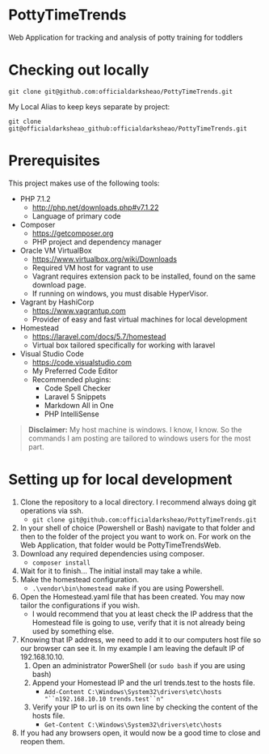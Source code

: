 # PottyTimeTrends
Web Application for tracking and analysis of potty training for toddlers

# Checking out locally
```
git clone git@github.com:officialdarksheao/PottyTimeTrends.git
```
My Local Alias to keep keys separate by project:
```
git clone git@officialdarksheao_github:officialdarksheao/PottyTimeTrends.git
```

# Prerequisites
This project makes use of the following tools:
* PHP 7.1.2
    * http://php.net/downloads.php#v7.1.22
    * Language of primary code
* Composer
    * https://getcomposer.org
    * PHP project and dependency manager
* Oracle VM VirtualBox
    * https://www.virtualbox.org/wiki/Downloads
    * Required VM host for vagrant to use
    * Vagrant requires extension pack to be installed, found on the same download page.
    * If running on windows, you must disable HyperVisor.
* Vagrant by HashiCorp
    * https://www.vagrantup.com
    * Provider of easy and fast virtual machines for local development
* Homestead
    * https://laravel.com/docs/5.7/homestead
    * Virtual box tailored specifically for working with laravel
* Visual Studio Code
    * https://code.visualstudio.com
    * My Preferred Code Editor
    * Recommended plugins:
        * Code Spell Checker
        * Laravel 5 Snippets
        * Markdown All in One
        * PHP IntelliSense

> **Disclaimer:** My host machine is windows. I know, I know. So the commands I am posting are tailored to windows users for the most part.


# Setting up for local development
1. Clone the repository to a local directory. I recommend always doing git operations via ssh. 
    * `git clone git@github.com:officialdarksheao/PottyTimeTrends.git`
2. In your shell of choice (Powershell or Bash) navigate to that folder and then to the folder of the project you want to work on. For work on the Web Application, that folder would be PottyTimeTrendsWeb.
3. Download any required dependencies using composer. 
    * `composer install`
4. Wait for it to finish... The initial install may take a while.
5. Make the homestead configuration. 
    * `.\vendor\bin\homestead make` if you are using Powershell.
6. Open the Homestead.yaml file that has been created. You may now tailor the configurations if you wish.
    * I would recommend that you at least check the IP address that the Homestead file is going to use, verify that it is not already being used by something else.
7. Knowing that IP address, we need to add it to our computers host file so our browser can see it. In my example I am leaving the default IP of 192.168.10.10.
    1. Open an administrator PowerShell (or `sudo bash` if you are using bash)
    2. Append your Homestead IP and the url trends.test to the hosts file.
        * `Add-Content C:\Windows\System32\drivers\etc\hosts "``n192.168.10.10 trends.test``n"`
    3. Verify your IP to url is on its own line by checking the content of the hosts file.
        * `Get-Content C:\Windows\System32\drivers\etc\hosts`
8. If you had any browsers open, it would now be a good time to close and reopen them.
